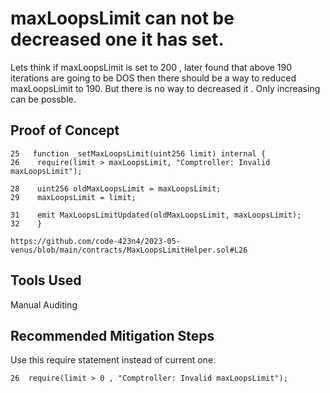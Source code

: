 # maxLoopsLimit can not be decreased one it has set.
Lets think if maxLoopsLimit is set to 200 , later found that above 190 iterations are going to be DOS then there should be a way to
reduced maxLoopsLimit to 190. But there is no way to decreased it . Only increasing can be possble. 

## Proof of Concept

    25   function _setMaxLoopsLimit(uint256 limit) internal {
    26    require(limit > maxLoopsLimit, "Comptroller: Invalid maxLoopsLimit");

    28    uint256 oldMaxLoopsLimit = maxLoopsLimit;
    29    maxLoopsLimit = limit;

    31    emit MaxLoopsLimitUpdated(oldMaxLoopsLimit, maxLoopsLimit);
    32    }
    
    https://github.com/code-423n4/2023-05-venus/blob/main/contracts/MaxLoopsLimitHelper.sol#L26


## Tools Used
Manual Auditing

## Recommended Mitigation Steps

Use this require statement instead of current one. 

    26  require(limit > 0 , "Comptroller: Invalid maxLoopsLimit");
    
    
